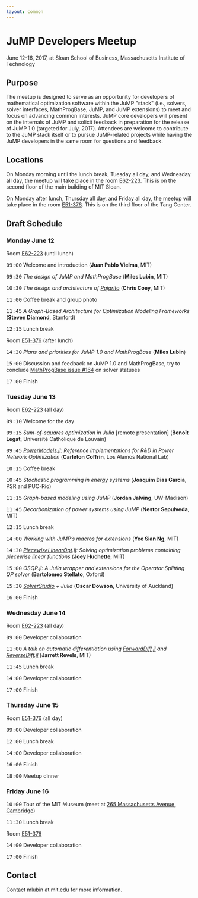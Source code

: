 ```yaml
---
layout: common
---
```


# JuMP Developers Meetup

June 12-16, 2017, at Sloan School of Business, Massachusetts Institute of Technology


## Purpose

The meetup is designed to serve as an opportunity for developers of mathematical optimization software within the JuMP "stack" (i.e., solvers, solver interfaces, MathProgBase, JuMP, and JuMP extensions) to meet and focus on advancing common interests. JuMP core developers will present on the internals of JuMP and solicit feedback in preparation for the release of JuMP 1.0 (targeted for July, 2017). Attendees are welcome to contribute to the JuMP stack itself or to pursue JuMP-related projects while having the JuMP developers in the same room for questions and feedback.


## Locations

On Monday morning until the lunch break, Tuesday all day, and Wednesday all day, the meetup will take place
in the room <a href="http://whereis.mit.edu/?go=E62">E62-223</a>. This is on the second floor of the
main building of MIT Sloan.

On Monday after lunch, Thursday all day, and Friday all day, the meetup will take place in the room
<a href="http://whereis.mit.edu/?go=E51">E51-376</a>. This is on the third floor of the Tang Center.


## Draft Schedule

### Monday June 12

Room <a href="http://whereis.mit.edu/?go=E62">E62-223</a> (until lunch)

<tt>09:00</tt> Welcome and introduction (**Juan Pablo Vielma**, MIT)

<tt>09:30</tt> *The design of JuMP and MathProgBase* (**Miles Lubin**, MIT)

<tt>10:30</tt> *The design and architecture of <a href="https://github.com/JuliaOpt/Pajarito.jl">Pajarito</a>* (**Chris Coey**, MIT)

<tt>11:00</tt> Coffee break and group photo

<tt>11:45</tt> *A Graph-Based Architecture for Optimization Modeling Frameworks* (**Steven Diamond**, Stanford)

<tt>12:15</tt> Lunch break

Room <a href="http://whereis.mit.edu/?go=E51">E51-376</a> (after lunch)

<tt>14:30</tt> *Plans and priorities for JuMP 1.0 and MathProgBase* (**Miles Lubin**)

<tt>15:00</tt> Discussion and feedback on JuMP 1.0 and MathProgBase, try to conclude <a href="https://github.com/JuliaOpt/MathProgBase.jl/issues/164">MathProgBase issue #164</a> on solver statuses

<tt>17:00</tt> Finish


### Tuesday June 13

Room <a href="http://whereis.mit.edu/?go=E62">E62-223</a> (all day)

<tt>09:10</tt> Welcome for the day

<tt>09:15</tt> *Sum-of-squares optimization in Julia* [remote presentation] (**Benoît Legat**, Université Catholique de Louvain)

<tt>09:45</tt> *<a href="https://github.com/lanl-ansi/PowerModels.jl">PowerModels.jl</a>: Reference Implementations for R&D in Power Network Optimization* (**Carleton Coffrin**, Los Alamos National Lab)

<tt>10:15</tt> Coffee break

<tt>10:45</tt> *Stochastic programming in energy systems* (**Joaquim Dias Garcia**, PSR and PUC-Rio)

<tt>11:15</tt> *Graph-based modeling using JuMP* (**Jordan Jalving**, UW-Madison)

<tt>11:45</tt> *Decarbonization of power systems using JuMP* (**Nestor Sepulveda**, MIT)

<tt>12:15</tt> Lunch break

<tt>14:00</tt> *Working with JuMP’s macros for extensions* (**Yee Sian Ng**, MIT)

<tt>14:30</tt> *<a href="https://github.com/joehuchette/PiecewiseLinearOpt.jl">PiecewiseLinearOpt.jl</a>: Solving optimization problems containing piecewise linear functions* (**Joey Huchette**, MIT)

<tt>15:00</tt> *OSQP.jl: A Julia wrapper and extensions for the Operator Splitting QP solver* (**Bartolomeo Stellato**, Oxford)

<tt>15:30</tt> *<a href="https://solverstudio.org/">SolverStudio</a> + Julia* (**Oscar Dowson**, University of Auckland)

<tt>16:00</tt> Finish


### Wednesday June 14

Room <a href="http://whereis.mit.edu/?go=E62">E62-223</a> (all day)

<tt>09:00</tt> Developer collaboration

<tt>11:00</tt> *A talk on automatic differentiation using <a href="https://github.com/JuliaDiff/ForwardDiff.jl">ForwardDiff.jl</a> and <a href="https://github.com/JuliaDiff/ReverseDiff.jl">ReverseDiff.jl</a>* (**Jarrett Revels**, MIT)

<tt>11:45</tt> Lunch break

<tt>14:00</tt> Developer collaboration

<tt>17:00</tt> Finish


### Thursday June 15

Room <a href="http://whereis.mit.edu/?go=E51">E51-376</a> (all day)

<tt>09:00</tt> Developer collaboration

<tt>12:00</tt> Lunch break

<tt>14:00</tt> Developer collaboration

<tt>16:00</tt> Finish

<tt>18:00</tt> Meetup dinner


### Friday June 16

<tt>10:00</tt> Tour of the MIT Museum (meet at <a href="https://goo.gl/maps/Ea3877tcMZ42">265 Massachusetts Avenue, Cambridge</a>)

<tt>11:30</tt> Lunch break

Room <a href="http://whereis.mit.edu/?go=E51">E51-376</a>

<tt>14:00</tt> Developer collaboration

<tt>17:00</tt> Finish


## Contact

Contact mlubin at mit.edu for more information.
